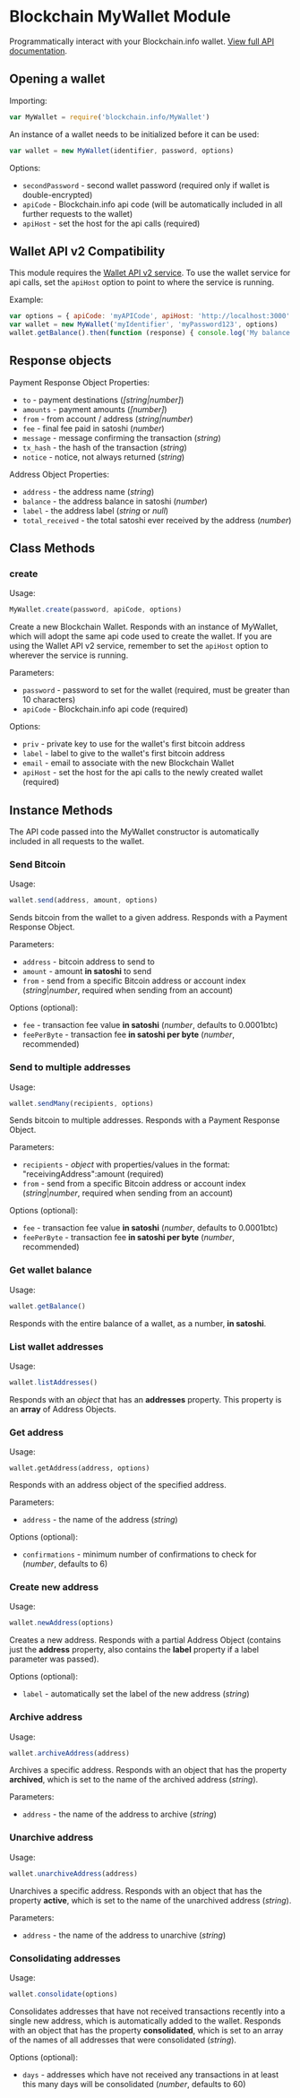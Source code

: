 
# Blockchain MyWallet Module

Programmatically interact with your Blockchain.info wallet. [View full API documentation](https://blockchain.info/api/blockchain_wallet_api).

## Opening a wallet

Importing:

```js
var MyWallet = require('blockchain.info/MyWallet')
```

An instance of a wallet needs to be initialized before it can be used:

```js
var wallet = new MyWallet(identifier, password, options)
```

Options:

  * `secondPassword` - second wallet password (required only if wallet is double-encrypted)
  * `apiCode` - Blockchain.info api code (will be automatically included in all further requests to the wallet)
  * `apiHost` - set the host for the api calls (required)

## Wallet API v2 Compatibility

This module requires the [Wallet API v2 service](https://github.com/blockchain/service-my-wallet-v3). To use the wallet service for api calls, set the `apiHost` option to point to where the service is running.

Example:

```js
var options = { apiCode: 'myAPICode', apiHost: 'http://localhost:3000' }
var wallet = new MyWallet('myIdentifier', 'myPassword123', options)
wallet.getBalance().then(function (response) { console.log('My balance is %d!', response.balance); })
```

## Response objects

Payment Response Object Properties:

  * `to` - payment destinations (*[string|number]*)
  * `amounts` - payment amounts (*[number]*)
  * `from` - from account / address (*string|number*)
  * `fee` - final fee paid in satoshi (*number*)
  * `message` - message confirming the transaction (*string*)
  * `tx_hash` - the hash of the transaction (*string*)
  * `notice` - notice, not always returned (*string*)

Address Object Properties:

  * `address` - the address name (*string*)
  * `balance` - the address balance in satoshi (*number*)
  * `label` - the address label (*string* or *null*)
  * `total_received` - the total satoshi ever received by the address (*number*)

## Class Methods

### create

Usage:

```js
MyWallet.create(password, apiCode, options)
```

Create a new Blockchain Wallet. Responds with an instance of MyWallet, which will adopt the same api code used to create the wallet. If you are using the Wallet API v2 service, remember to set the `apiHost` option to wherever the service is running.

Parameters:

  * `password` - password to set for the wallet (required, must be greater than 10 characters)
  * `apiCode` - Blockchain.info api code (required)

Options:

  * `priv` - private key to use for the wallet's first bitcoin address
  * `label` - label to give to the wallet's first bitcoin address
  * `email` - email to associate with the new Blockchain Wallet
  * `apiHost` - set the host for the api calls to the newly created wallet (required)

## Instance Methods

The API code passed into the MyWallet constructor is automatically included in all requests to the wallet.

### Send Bitcoin

Usage:

```js
wallet.send(address, amount, options)
```

Sends bitcoin from the wallet to a given address. Responds with a Payment Response Object.

Parameters:

  * `address` - bitcoin address to send to
  * `amount` - amount **in satoshi** to send
  * `from` - send from a specific Bitcoin address or account index (*string*|*number*, required when sending from an account)

Options (optional):

  * `fee` - transaction fee value **in satoshi** (*number*, defaults to 0.0001btc)
  * `feePerByte` - transaction fee **in satoshi per byte** (*number*, recommended)

### Send to multiple addresses

Usage:

```js
wallet.sendMany(recipients, options)
```

Sends bitcoin to multiple addresses. Responds with a Payment Response Object.

Parameters:

  * `recipients` - *object* with properties/values in the format: "receivingAddress":amount (required)
  * `from` - send from a specific Bitcoin address or account index (*string*|*number*, required when sending from an account)

Options (optional):

  * `fee` - transaction fee value **in satoshi** (*number*, defaults to 0.0001btc)
  * `feePerByte` - transaction fee **in satoshi per byte** (*number*, recommended)

### Get wallet balance

Usage:

```js
wallet.getBalance()
```

Responds with the entire balance of a wallet, as a number, **in satoshi**.

### List wallet addresses

Usage:

```js
wallet.listAddresses()
```

Responds with an *object* that has an **addresses** property. This property is an **array** of Address Objects.

### Get address

Usage:

```
wallet.getAddress(address, options)
```

Responds with an address object of the specified address.

Parameters:

  * `address` - the name of the address (*string*)

Options (optional):

  * `confirmations` - minimum number of confirmations to check for (*number*, defaults to 6)

### Create new address

Usage:

```js
wallet.newAddress(options)
```

Creates a new address. Responds with a partial Address Object (contains just the **address** property, also contains the **label** property if a label parameter was passed).

Options (optional):

  * `label` - automatically set the label of the new address (*string*)

### Archive address

Usage:

```js
wallet.archiveAddress(address)
```

Archives a specific address. Responds with an object that has the property **archived**, which is set to the name of the archived address (*string*).

Parameters:

  * `address` - the name of the address to archive (*string*)

### Unarchive address

Usage:

```js
wallet.unarchiveAddress(address)
```

Unarchives a specific address. Responds with an object that has the property **active**, which is set to the name of the unarchived address (*string*).

Parameters:

  * `address` - the name of the address to unarchive (*string*)

### Consolidating addresses

Usage:

```js
wallet.consolidate(options)
```

Consolidates addresses that have not received transactions recently into a single new address, which is automatically added to the wallet. Responds with an object that has the property **consolidated**, which is set to an array of the names of all addresses that were consolidated (*string*).

Options (optional):

  * `days` - addresses which have not received any transactions in at least this many days will be consolidated (*number*, defaults to 60)
